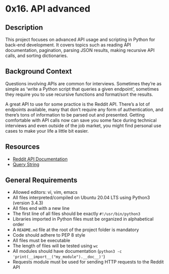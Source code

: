 # 0x16. API advanced

## Description
This project focuses on advanced API usage and scripting in Python for back-end development. It covers topics such as reading API documentation, pagination, parsing JSON results, making recursive API calls, and sorting dictionaries.

## Background Context
Questions involving APIs are common for interviews. Sometimes they’re as simple as ‘write a Python script that queries a given endpoint’, sometimes they require you to use recursive functions and format/sort the results.

A great API to use for some practice is the Reddit API. There’s a lot of endpoints available, many that don’t require any form of authentication, and there’s tons of information to be parsed out and presented. Getting comfortable with API calls now can save you some face during technical interviews and even outside of the job market, you might find personal use cases to make your life a little bit easier.

## Resources
- [Reddit API Documentation](https://www.reddit.com/dev/api/)
- [Query String](https://en.wikipedia.org/wiki/Query_string)

## General Requirements
- Allowed editors: vi, vim, emacs
- All files interpreted/compiled on Ubuntu 20.04 LTS using Python3 (version 3.4.3)
- All files end with a new line
- The first line of all files should be exactly `#!/usr/bin/python3`
- Libraries imported in Python files must be organized in alphabetical order
- A `README.md` file at the root of the project folder is mandatory
- Code should adhere to PEP 8 style
- All files must be executable
- The length of files will be tested using `wc`
- All modules should have documentation (`python3 -c 'print(__import__("my_module").__doc__)'`)
- Requests module must be used for sending HTTP requests to the Reddit API
